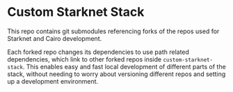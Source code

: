 # Custom Starknet Stack

This repo contains git submodules referencing forks of the repos used for Starknet and Cairo development. 

Each forked repo changes its dependencies to use path related dependencies, which link to other forked repos inside `custom-starknet-stack`. This enables easy and fast local development of different parts of the stack, without needing to worry about versioning different repos and setting up a development environment.
